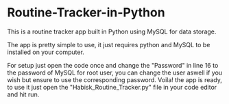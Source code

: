 # Routine-Tracker-in-Python
This is a routine tracker app built in Python using MySQL for data storage.

The app is pretty simple to use, it just requires python and MySQL to be installed on your computer.

For setup just open the code once and change the "Password" in line 16 to the password of MySQL for root user, you can change the user aswell if you wish but ensure to use the corresponding password.
Voila! the app is ready, to use it just open the "Habisk_Routine_Tracker.py" file in your code editor and hit run.
